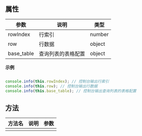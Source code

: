 ##   属性  
 
| 参数    | 说明      | 类型 |
| ------- |---------|-----| 
|  rowIndex  |  行索引  |  number  |  
|  row  |  行数据  |  object  | 
|  base_table  |  查询列表的表格配置  |  object  | 
 
**示例**
```javascript

console.info(this.rowIndex); // 控制台输出行索引
console.info(this.row); // 控制台输出行数据
console.info(this.base_table); // 控制台输出查询列表的表格配置

```

 ##   方法  
  
 | 方法名    | 说明      | 参数 |
 | ------- |---------|-----| 
 |    |    |    | 



